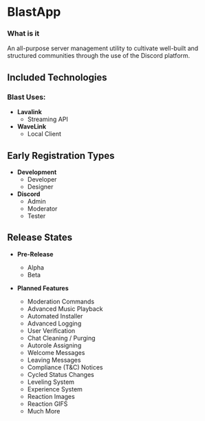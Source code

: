 # BlastApp

### What is it
An all-purpose server management utility to cultivate well-built and structured communities through the use of the Discord platform.

## Included Technologies

### Blast Uses:
* **Lavalink**
	* Streaming API
* **WaveLink**
	* Local Client

## Early Registration Types
* **Development**
	* Developer
	* Designer
* **Discord**
	* Admin
	* Moderator
	* Tester
	
## Release States
* **Pre-Release**
	* Alpha
	* Beta

* **Planned Features**
	* Moderation Commands
	* Advanced Music Playback
	* Automated Installer
	* Advanced Logging
	* User Verification
	* Chat Cleaning / Purging
	* Autorole Assigning
	* Welcome Messages
	* Leaving Messages
	* Compliance (T&C) Notices
	* Cycled Status Changes
	* Leveling System
	* Experience System
	* Reaction Images
	* Reaction GIFS
	* Much More
